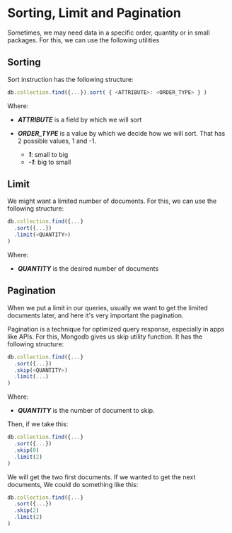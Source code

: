 # Sorting, Limit and Pagination

Sometimes, we may need data in a specific order, quantity or in small packages. For this, we can use the following utilities

## Sorting

Sort instruction has the following structure:

```js
db.collection.find({...}).sort( { <ATTRIBUTE>: <ORDER_TYPE> } )
```

Where:

- ***ATTRIBUTE*** is a field by which we will sort

- ***ORDER_TYPE*** is a value by which we decide how we will sort. That has 2 possible values, 1 and -1.
  - ***1***: small to big
  - ***-1***: big to small

## Limit

We might want a limited number of documents. For this, we can use the following structure:

```js
db.collection.find({...}
  .sort({...})
  .limit(<QUANTITY>)
)
```

Where:

- ***QUANTITY*** is the desired number of documents

## Pagination

When we put a limit in our queries, usually we want to get the limited documents later, and here it's very important the pagination.

Pagination is a technique for optimized query response, especially in apps like APIs. For this, Mongodb gives us skip utility function. It has the following structure:

```js
db.collection.find({...}
  .sort({...})
  .skip(<QUANTITY>)
  .limit(...)
)
```

Where:

- ***QUANTITY*** is the number of document to skip.

Then, if we take this:

```js
db.collection.find({...}
  .sort({...})
  .skip(0)
  .limit(2)
)
```

We will get the two first documents. If we wanted to get the next documents, We could do something like this:

```js
db.collection.find({...}
  .sort({...})
  .skip(2)
  .limit(2)
)
```
